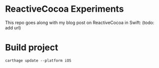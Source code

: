 # ReactiveCocoa Experiments
This repo goes along with my blog post on ReactiveCocoa in Swift: (todo: add url)

# Build project
`carthage update --platform iOS`

